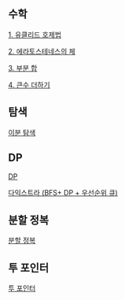 ## 수학

[1. 유클리드 호제법](https://github.com/kksoo0131/Study/blob/main/Algorithm/%EC%B5%9C%EB%8C%80%EA%B3%B5%EC%95%BD%EC%88%98%26%20%EC%B5%9C%EB%8C%80%EA%B3%B5%EB%B0%B0%EC%88%98(%EC%9C%A0%ED%81%B4%EB%A6%AC%EB%93%9C%20%ED%98%B8%EC%A0%9C%EB%B2%95).md)

[2. 에라토스테네스의 체](https://github.com/kksoo0131/Study/blob/main/Algorithm/%EC%86%8C%EC%88%98%20%ED%8C%90%EC%A0%95%20%EC%95%8C%EA%B3%A0%EB%A6%AC%EC%A6%98%20(%EC%97%90%EB%9D%BC%ED%86%A0%EC%8A%A4%ED%85%8C%EB%84%A4%EC%8A%A4%EC%9D%98%20%EC%B2%B4%20).md)

[3. 부분 합](https://github.com/kksoo0131/Study/blob/main/Algorithm/%EB%B6%80%EB%B6%84%ED%95%A9%20%EC%95%8C%EA%B3%A0%EB%A6%AC%EC%A6%98.md)

[4. 큰수 더하기](https://github.com/kksoo0131/Study/blob/main/Algorithm/%ED%81%B0%20%EC%88%98%20%EB%8D%94%ED%95%98%EA%B8%B0%20(string)%20.cpp)

## 탐색

[이분 탐색](https://github.com/kksoo0131/Study/blob/main/Algorithm/%EC%9D%B4%EB%B6%84%20%ED%83%90%EC%83%89%20(BinarySearch).md)

## DP

[DP](https://github.com/kksoo0131/Study/blob/main/Algorithm/%EB%8F%99%EC%A0%81%20%EA%B3%84%ED%9A%8D%EB%B2%95(DP).md)

[다익스트라 (BFS+ DP + 우선순위 큐)](https://github.com/kksoo0131/Study/blob/main/Algorithm/%EB%8B%A4%EC%9D%B5%EC%8A%A4%ED%8A%B8%EB%9D%BC(Dijkstra).md)

## 분할 정복

[분할 정복](https://github.com/kksoo0131/Study/blob/main/Algorithm/%EB%B6%84%ED%95%A0%20%EC%A0%95%EB%B3%B5(Divide%20and%20conquer).md)

## 투 포인터

[투 포인터](https://github.com/kksoo0131/Study/blob/main/Algorithm/%ED%88%AC%20%ED%8F%AC%EC%9D%B8%ED%84%B0%20%EC%95%8C%EA%B3%A0%EB%A6%AC%EC%A6%98.md)
